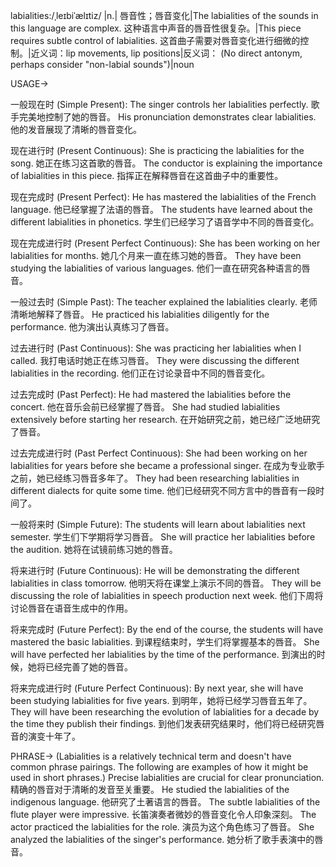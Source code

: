 labialities:/ˌleɪbiˈælɪtiz/
|n.| 唇音性；唇音变化|The labialities of the sounds in this language are complex.  这种语言中声音的唇音性很复杂。|This piece requires subtle control of labialities. 这首曲子需要对唇音变化进行细微的控制。|近义词：lip movements, lip positions|反义词： (No direct antonym, perhaps consider "non-labial sounds")|noun


USAGE->

一般现在时 (Simple Present):
The singer controls her labialities perfectly. 歌手完美地控制了她的唇音。
His pronunciation demonstrates clear labialities. 他的发音展现了清晰的唇音变化。

现在进行时 (Present Continuous):
She is practicing the labialities for the song. 她正在练习这首歌的唇音。
The conductor is explaining the importance of labialities in this piece. 指挥正在解释唇音在这首曲子中的重要性。

现在完成时 (Present Perfect):
He has mastered the labialities of the French language. 他已经掌握了法语的唇音。
The students have learned about the different labialities in phonetics. 学生们已经学习了语音学中不同的唇音变化。

现在完成进行时 (Present Perfect Continuous):
She has been working on her labialities for months. 她几个月来一直在练习她的唇音。
They have been studying the labialities of various languages. 他们一直在研究各种语言的唇音。

一般过去时 (Simple Past):
The teacher explained the labialities clearly. 老师清晰地解释了唇音。
He practiced his labialities diligently for the performance. 他为演出认真练习了唇音。

过去进行时 (Past Continuous):
She was practicing her labialities when I called. 我打电话时她正在练习唇音。
They were discussing the different labialities in the recording. 他们正在讨论录音中不同的唇音变化。

过去完成时 (Past Perfect):
He had mastered the labialities before the concert. 他在音乐会前已经掌握了唇音。
She had studied labialities extensively before starting her research. 在开始研究之前，她已经广泛地研究了唇音。

过去完成进行时 (Past Perfect Continuous):
She had been working on her labialities for years before she became a professional singer. 在成为专业歌手之前，她已经练习唇音多年了。
They had been researching labialities in different dialects for quite some time.  他们已经研究不同方言中的唇音有一段时间了。

一般将来时 (Simple Future):
The students will learn about labialities next semester. 学生们下学期将学习唇音。
She will practice her labialities before the audition. 她将在试镜前练习她的唇音。

将来进行时 (Future Continuous):
He will be demonstrating the different labialities in class tomorrow. 他明天将在课堂上演示不同的唇音。
They will be discussing the role of labialities in speech production next week.  他们下周将讨论唇音在语音生成中的作用。

将来完成时 (Future Perfect):
By the end of the course, the students will have mastered the basic labialities. 到课程结束时，学生们将掌握基本的唇音。
She will have perfected her labialities by the time of the performance. 到演出的时候，她将已经完善了她的唇音。

将来完成进行时 (Future Perfect Continuous):
By next year, she will have been studying labialities for five years. 到明年，她将已经学习唇音五年了。
They will have been researching the evolution of labialities for a decade by the time they publish their findings. 到他们发表研究结果时，他们将已经研究唇音的演变十年了。


PHRASE->
(Labialities is a relatively technical term and doesn't have common phrase pairings.  The following are examples of how it might be used in short phrases.)
Precise labialities are crucial for clear pronunciation.  精确的唇音对于清晰的发音至关重要。
He studied the labialities of the indigenous language.  他研究了土著语言的唇音。
The subtle labialities of the flute player were impressive. 长笛演奏者微妙的唇音变化令人印象深刻。
The actor practiced the labialities for the role.  演员为这个角色练习了唇音。
She analyzed the labialities of the singer's performance. 她分析了歌手表演中的唇音。
